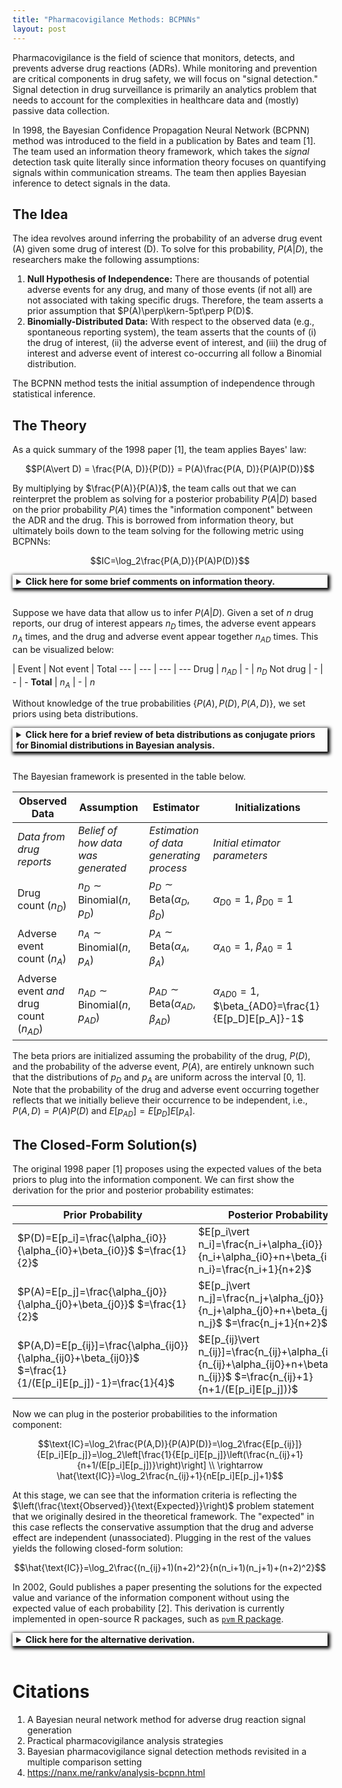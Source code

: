 ```yaml
---
title: "Pharmacovigilance Methods: BCPNNs"
layout: post
---
```


<!-- https://stackoverflow.com/a/46765337 -->
<script type="text/x-mathjax-config">
    MathJax.Hub.Config({
        tex2jax: {
            inlineMath: [['$','$']]
        }
    })
</script>
<script src="https://cdnjs.cloudflare.com/ajax/libs/mathjax/2.7.0/MathJax.js?config=TeX-AMS-MML_HTMLorMML" type="text/javascript"></script>

<style>
/* Hide the toggle checkbox */
details {
    box-shadow: 2px 2px 5px 2px black;
}

details > summary {
    font-weight: bold;
    align-items: left;
    vertical-align: middle;
    padding: 2px 6px;
    cursor: pointer;
}

details > p {
    padding: 2px 6px;
    margin: none;
}
</style>

Pharmacovigilance is the field of science that monitors, detects, and prevents adverse drug reactions (ADRs). While monitoring and prevention are critical components in drug safety, we will focus on "signal detection." Signal detection in drug surveillance is primarily an analytics problem that needs to account for the complexities in healthcare data and (mostly) passive data collection.

In 1998, the Bayesian Confidence Propagation Neural Network (BCPNN) method was introduced to the field in a publication by Bates and team [1]. The team used an information theory framework, which takes the *signal* detection task quite literally since information theory focuses on quantifying signals within communication streams. The team then applies Bayesian inference to detect signals in the data.

## The Idea

The idea revolves around inferring the probability of an adverse drug event (A) given some drug of interest (D). To solve for this probability, $P(A\vert D)$, the researchers make the following assumptions:

1. **Null Hypothesis of Independence:** There are thousands of potential adverse events for any drug, and many of those events (if not all) are not associated with taking specific drugs. Therefore, the team asserts a prior assumption that $P(A)\perp\kern-5pt\perp P(D)$.
2. **Binomially-Distributed Data:** With respect to the observed data (e.g., spontaneous reporting system), the team asserts that the counts of (i) the drug of interest, (ii) the adverse event of interest, and (iii) the drug of interest and adverse event of interest co-occurring all follow a Binomial distribution.

The BCPNN method tests the initial assumption of independence through statistical inference.

## The Theory

As a quick summary of the 1998 paper [1], the team applies Bayes' law:

$$P(A\vert D) = \frac{P(A, D)}{P(D)} = P(A)\frac{P(A, D)}{P(A)P(D)}$$

By multiplying by $\frac{P(A)}{P(A)}$, the team calls out that we can reinterpret the problem as solving for a posterior probability $P(A\vert D)$ based on the prior probability $P(A)$ times the "information component" between the ADR and the drug. This is borrowed from information theory, but ultimately boils down to the team solving for the following metric using BCPNNs:

$$IC=\log_2\frac{P(A,D)}{P(A)P(D)}$$

<details markdown="1">
<summary>Click here for some brief comments on information theory.</summary>
<br>
In information theory, the information component is derived from mutual information ($I$) which is defined as:

$$I(X, Y)=\Sigma_x\Sigma_yP(x,y)\log{\frac{P(x,y)}{P(x)P(y)}}$$

The fraction contained in the summation of the mutual information equation is known as the **information component**, and exists for all potential values $x, y$. We are only interested in when the adverse event of interest occurs (A) and when the drug is present (D). So we only consider one information component, which we define as:

$$IC = \log_2{\frac{P(A, D)}{P(A)P(D)}}$$

Note that if A and D are independent, then $P(A, D)=P(A)P(D)$ and we the information component would be 0. Therefore, we can restate the analysis as $\frac{\text{Observed}}{\text{Expected}}$, since our null hypothesis (initial expectation) is that this independence holds (Assumption #1).
</details>
<br>

Suppose we have data that allow us to infer $P(A\vert D)$. Given a set of $n$ drug reports, our drug of interest appears $n_D$ times, the adverse event appears $n_A$ times, and the drug and adverse event appear together $n_{AD}$ times. This can be visualized below:

 | Event | Not event | Total
--- | --- | --- | ---
Drug | $n_{AD}$ | - | $n_D$
Not drug | - | - | -
**Total** | $n_A$ | - | $n$

Without knowledge of the true probabilities $\{P(A), P(D), P(A,D)\}$, we set priors using beta distributions.

<details markdown="1">
<summary>Click here for a brief review of beta distributions as conjugate priors for Binomial distributions in Bayesian analysis.</summary>
<br>
*Information from [this educational video](https://www.youtube.com/watch?v=hKYvZF9wXkk).*

To gain some intuition into why the beta distribution is used here, we can consider a Bayesian formulation to approximate a distribution parameter $\theta$ for some data generating process that yields data $X\sim\text{Binomial}(n, \theta)$.

$$P(\theta\vert X)=\frac{P(X\vert\theta)P(\theta)}{P(X)}\propto P(X|\theta)P(\theta)$$

Assuming $\theta$ follows a beta distribution and $X$ follows a Binomial distribution, we know these probabilites:

$$\theta\sim\text{Beta}(\alpha=\alpha_0, \beta=\beta_0)=\frac{\theta^{\alpha_0-1}(1-\theta)^{\beta_0-1}}{B(\alpha_0, \beta_0)}\rightarrow P(\theta)\propto \theta^{\alpha_0-1}(1-\theta)^{\beta_0-1} \\
 \\
P(X=k\vert\theta)=\theta^k(1-\theta)^{n-k} \text{ for k-many successes in n trials}$$

Note the function $B$ in the beta distribution PDF is the beta function, which normalizes the output to constrain the interval from zero to one. We can think of this as a constant, which we ignore for now. Now we can substitute the solutions above into the original equation:

$$P(\theta\vert X)\propto \theta^{k+\alpha_0-1}(1-\theta)^{n+\beta_0-k-1}\rightarrow P(\theta\vert X)\sim \text{Beta}(\alpha=k+\alpha_0,\beta=n+\beta_0-k)$$

Therefore, using a beta prior yields consistent results, i.e., both the prior and posterior probabilites ($P(\theta), P(\theta\vert X)$) follow a beta distribution. The process above also depicts how to apply a likelihood ($P(X\vert\theta)$) to update our prior, which is a form of iterative Bayesian estimation. This is used in the analytic formulation of the BCPNN.

There are several properties of beta distributions used in the application of the BCPNN model. Assuming $X\sim\text{Beta}(\alpha, \beta)$:

$$E[X]=\frac{\alpha}{\alpha+\beta} \\
E[\ln{(X)}]=\psi(\alpha)-\psi(\alpha+\beta) \\
\text{Var}[X]=\frac{\alpha+\beta}{(\alpha+\beta)^2(\alpha+\beta+1)} \\
\text{Var}[\ln{(X)}]=\psi_1(\alpha)-\psi_1(\alpha+\beta)$$

Note that $\psi$ is the digamma function and $\psi_1$ is the trigamma function.
</details>
<br>

The Bayesian framework is presented in the table below.

Observed Data | Assumption | Estimator | Initializations
--- | --- | --- | ---
*Data from drug reports* | *Belief of how data was generated* | *Estimation of data generating process* | *Initial etimator parameters*
Drug count ($n_D$) | $n_D\sim\text{Binomial}(n,p_D)$ | $p_D\sim \text{Beta}(\alpha_D, \beta_D)$ | $\alpha_{D0}=1,$ $\beta_{D0}=1$
Adverse event count ($n_A$) | $n_A\sim\text{Binomial}(n,p_A)$ | $p_A\sim \text{Beta}(\alpha_A, \beta_A)$ | $\alpha_{A0}=1,$ $\beta_{A0}=1$
Adverse event *and* drug count ($n_{AD}$) | $n_{AD}\sim\text{Binomial}(n,p_{AD})$ | $p_{AD}\sim \text{Beta}(\alpha_{AD}, \beta_{AD})$ | $\alpha_{AD0}=1,$ $\beta_{AD0}=\frac{1}{E[p_D]E[p_A]}-1$

The beta priors are initialized assuming the probability of the drug, $P(D)$, and the probability of the adverse event, $P(A)$, are entirely unknown such that the distributions of $p_D$ and $p_A$ are uniform across the interval [0, 1]. Note that the probability of the drug and adverse event occurring together reflects that we initially believe their occurrence to be independent, i.e., $P(A, D)=P(A)P(D)$ and $E[p_{AD}]=E[p_D]E[p_A]$.

## The Closed-Form Solution(s)

The original 1998 paper [1] proposes using the expected values of the beta priors to plug into the information component. We can first show the derivation for the prior and posterior probability estimates:

Prior Probability | Posterior Probability
--- | ---
$P(D)=E[p_i]=\frac{\alpha_{i0}}{\alpha_{i0}+\beta_{i0}}$ $=\frac{1}{2}$ | $E[p_i\vert n_i]=\frac{n_i+\alpha_{i0}}{n_i+\alpha_{i0}+n+\beta_{i0}-n_i}=\frac{n_i+1}{n+2}$
$P(A)=E[p_j]=\frac{\alpha_{j0}}{\alpha_{j0}+\beta_{j0}}$ $=\frac{1}{2}$ | $E[p_j\vert n_j]=\frac{n_j+\alpha_{j0}}{n_j+\alpha_{j0}+n+\beta_{j0}-n_j}$ $=\frac{n_j+1}{n+2}$
$P(A,D)=E[p_{ij}]=\frac{\alpha_{ij0}}{\alpha_{ij0}+\beta_{ij0}}$ $=\frac{1}{1/(E[p_i]E[p_j])-1}=\frac{1}{4}$ | $E[p_{ij}\vert n_{ij}]=\frac{n_{ij}+\alpha_{ij0}}{n_{ij}+\alpha_{ij0}+n+\beta_{ij0}-n_{ij}}$ $=\frac{n_{ij}+1}{n+1/(E[p_i]E[p_j])}$

Now we can plug in the posterior probabilities to the information component:

$$\text{IC}=\log_2\frac{P(A,D)}{P(A)P(D)}=\log_2\frac{E[p_{ij}]}{E[p_i]E[p_j]}=\log_2\left[\frac{1}{E[p_i]E[p_j]}\left(\frac{n_{ij}+1}{n+1/(E[p_i]E[p_j])}\right)\right] \\
\rightarrow \hat{\text{IC}}=\log_2\frac{n_{ij}+1}{nE[p_i]E[p_j]+1}$$

At this stage, we can see that the information criteria is reflecting the $\left(\frac{\text{Observed}}{\text{Expected}}\right)$ problem statement that we originally desired in the theoretical framework. The "expected" in this case reflects the conservative assumption that the drug and adverse effect are independent (unassociated). Plugging in the rest of the values yields the following closed-form solution:

$$\hat{\text{IC}}=\log_2\frac{(n_{ij}+1)(n+2)^2}{n(n_i+1)(n_j+1)+(n+2)^2}$$

In 2002, Gould publishes a paper presenting the solutions for the expected value and variance of the information component without using the expected value of each probability [2]. This derivation is currently implemented in open-source R packages, such as [`pvm` R package](https://rdrr.io/github/bips-hb/pvm/src/R/BCPNN.R).

<details markdown="1">
<summary>Click here for the alternative derivation.</summary>
<br>
Instead of setting $P(A)=E[p_i]$ (etc.), we can solve for the expected value of the information component using the random variables $p_i$ (etc.). Using the change of base formula and properties of expected value, we find:

$$E[\hat{\text{IC}}]=E\left[\log_2\left(\frac{p_{ij}}{p_ip_j}\right)\right]=E\left[\frac{1}{\ln(2)}\ln\left(\frac{p_{ij}}{p_ip_j}\right)\right]=\frac{1}{\ln(2)}E\left[\ln\left(\frac{p_{ij}}{p_ip_j}\right)\right] \\ =\frac{1}{\ln(2)}E\left[\ln p_{ij}-\ln p_i-\ln p_j\right]=\frac{1}{\ln(2)}\left(E[\ln p_{ij}]-E[\ln p_i]-E[\ln p_j]\right)$$

Recall that for random variables $X\sim\text{Beta}(\alpha,\beta)\rightarrow E[\ln(X)]=\psi(\alpha)-\psi(\alpha+\beta)$, where $\psi$ is the [digamma function](https://handwiki.org/wiki/Digamma_function). Therefore, we have:

$$\frac{1}{\ln(2)}\left( E[\ln p_{ij}]-E[\ln p_i]-E[\ln p_j]\right) \\
=\frac{1}{\ln(2)}\left[\psi(\alpha_{ij})-\psi(\alpha_{ij}+\beta{ij})-\psi(\alpha_i)+\psi(\alpha_i+\beta_i)-\psi(\alpha_j)+\psi(\alpha_j+\beta_j)\right]$$

We can plug in the posterior distribution parameters, which are summarized in the table below.

Posterior Alpha | Posterior Beta | Poster Alpha + Posterior Beta
--- | --- | ---
$\alpha_i=n_i+\alpha_{i0}=n_i+1$ | $\beta_i=n+\beta_{i0}-n_i=n+1-n_i$ | $\alpha_i+\beta_i=n+2$
$\alpha_j=n_j+\alpha_{j0}=n_j+1$ | $\beta_j=n+\beta_{j0}-n_j=n+1-n_j$ | $\alpha_j+\beta_j=n+2$
$\alpha_{ij}=n_{ij}+\alpha_{ij0}=n_{ij}+1$ | $\beta_{ij}=n+\beta_{ij0}-n_{ij}$ $=n+\frac{1}{E[p_i]E[p_j]}-1-n_{ij}$ | $\alpha_{ij}+\beta_{ij}=n+\frac{(n+2)^2}{(n_i+1)(n_j+1)}$

This yields a final analytic solution:

$$E[\hat{\text{IC}}]=\frac{1}{\ln(2)}\left[\psi(\alpha_{ij})-\psi(\alpha_{ij}+\beta{ij})-\psi(\alpha_i)+\psi(\alpha_i+\beta_i)-\psi(\alpha_j)+\psi(\alpha_j+\beta_j)\right] \\ =\frac{1}{\ln(2)}\left[\psi(n_{ij}+1)-\psi\left(n+\frac{(n+2)^2}{(n_i+1)(n_j+2)}\right)-\psi(n_i+1)+\psi(n+2)-\psi(n_j+1)+\psi(n+2)\right]$$

We can perform the same operations for the variance of $\hat{\text{IC}}$. Keep in mind that, assuming independence, $\text{Var}[aX-Y]=a^2\text{Var}[X]+(-1)^2\text{Var}[Y]=a^2\text{Var}[X]+\text{Var}[Y]$. Additionally, for any random variable $X\sim\text{Beta}(\alpha,\beta)\rightarrow\text{Var}[\ln(X)]=\psi_1(\alpha)-\psi_1(\alpha+\beta)$, where $\psi_1$ is the [trigamma function](https://handwiki.org/wiki/Trigamma_function).

$$\text{Var}[\hat{\text{IC}}]=\frac{1}{\ln(2)^2}\left[\psi_1(\alpha_{ij})-\psi_1(\alpha_{ij}+\beta{ij})+\psi_1(\alpha_i)-\psi_1(\alpha_i+\beta_i)+\psi(\alpha_j)-\psi_1(\alpha_j+\beta_j)\right] \\ =\frac{1}{\ln(2)}\left[\psi_1(n_{ij}+1)-\psi_1\left(n+\frac{(n+2)^2}{(n_i+1)(n_j+2)}\right)+\psi_1(n_i+1)-\psi_1(n+2)+\psi_1(n_j+1)-\psi_1(n+2)\right]$$

<b>Note that this assumes independence</b>, since the covariance is assumed to be zero.
</details>
<br>

# Citations

1. A Bayesian neural network method for adverse drug reaction signal generation
2. Practical pharmacovigilance analysis strategies
3. Bayesian pharmacovigilance signal detection methods revisited in a multiple comparison setting
4. https://nanx.me/rankv/analysis-bcpnn.html